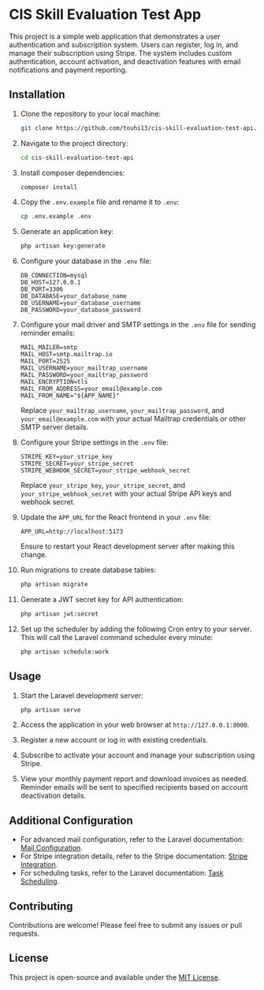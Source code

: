 # CIS Skill Evaluation Test App

This project is a simple web application that demonstrates a user authentication and subscription system. Users can register, log in, and manage their subscription using Stripe. The system includes custom authentication, account activation, and deactivation features with email notifications and payment reporting.

## Installation

1. Clone the repository to your local machine:

    ```bash
    git clone https://github.com/touhi13/cis-skill-evaluation-test-api.git
    ```

2. Navigate to the project directory:

    ```bash
    cd cis-skill-evaluation-test-api
    ```

3. Install composer dependencies:

    ```bash
    composer install
    ```

4. Copy the `.env.example` file and rename it to `.env`:

    ```bash
    cp .env.example .env
    ```

5. Generate an application key:

    ```bash
    php artisan key:generate
    ```

6. Configure your database in the `.env` file:

    ```env
    DB_CONNECTION=mysql
    DB_HOST=127.0.0.1
    DB_PORT=3306
    DB_DATABASE=your_database_name
    DB_USERNAME=your_database_username
    DB_PASSWORD=your_database_password
    ```

7. Configure your mail driver and SMTP settings in the `.env` file for sending reminder emails:

    ```env
    MAIL_MAILER=smtp
    MAIL_HOST=smtp.mailtrap.io
    MAIL_PORT=2525
    MAIL_USERNAME=your_mailtrap_username
    MAIL_PASSWORD=your_mailtrap_password
    MAIL_ENCRYPTION=tls
    MAIL_FROM_ADDRESS=your_email@example.com
    MAIL_FROM_NAME="${APP_NAME}"
    ```

    Replace `your_mailtrap_username`, `your_mailtrap_password`, and `your_email@example.com` with your actual Mailtrap credentials or other SMTP server details.

8. Configure your Stripe settings in the `.env` file:

    ```env
    STRIPE_KEY=your_stripe_key
    STRIPE_SECRET=your_stripe_secret
    STRIPE_WEBHOOK_SECRET=your_stripe_webhook_secret
    ```

    Replace `your_stripe_key`, `your_stripe_secret`, and `your_stripe_webhook_secret` with your actual Stripe API keys and webhook secret.

9. Update the `APP_URL` for the React frontend in your `.env` file:

    ```env
    APP_URL=http://localhost:5173
    ```

    Ensure to restart your React development server after making this change.

10. Run migrations to create database tables:

    ```bash
    php artisan migrate
    ```

11. Generate a JWT secret key for API authentication:

    ```bash
    php artisan jwt:secret
    ```

12. Set up the scheduler by adding the following Cron entry to your server. This will call the Laravel command scheduler every minute:

    ```bash
    php artisan schedule:work
    ```

## Usage

1. Start the Laravel development server:

    ```bash
    php artisan serve
    ```

2. Access the application in your web browser at `http://127.0.0.1:8000`.

3. Register a new account or log in with existing credentials.

4. Subscribe to activate your account and manage your subscription using Stripe.

5. View your monthly payment report and download invoices as needed. Reminder emails will be sent to specified recipients based on account deactivation details.

## Additional Configuration

- For advanced mail configuration, refer to the Laravel documentation: [Mail Configuration](https://laravel.com/docs/mail).
- For Stripe integration details, refer to the Stripe documentation: [Stripe Integration](https://stripe.com/docs).
- For scheduling tasks, refer to the Laravel documentation: [Task Scheduling](https://laravel.com/docs/scheduling).

## Contributing

Contributions are welcome! Please feel free to submit any issues or pull requests.

## License

This project is open-source and available under the [MIT License](LICENSE).
